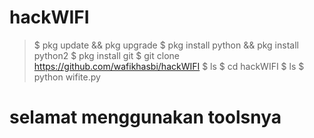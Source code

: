 # hackWIFI
> $ pkg update && pkg upgrade
> $ pkg install python && pkg install python2
> $ pkg install git
> $ git clone https://github.com/wafikhasbi/hackWIFI
> $ ls
> $ cd hackWIFI
> $ ls
> $ python wifite.py

# selamat menggunakan toolsnya
